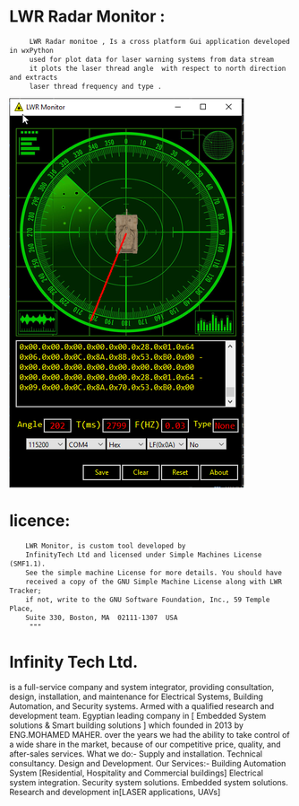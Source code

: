 
                                                                             
LWR  Radar Monitor :                                                     
==========================                                                   

         LWR Radar monitoe , Is a cross platform Gui application developed in wxPython
         used for plot data for laser warning systems from data stream 
         it plots the laser thread angle  with respect to north direction and extracts
         laser thread frequency and type .
         
         
   <img src="win_gui.png" alt="lwr gui windows" title="windows version ">
         
licence:                   
=========
        LWR Monitor, is custom tool developed by
        InfinityTech Ltd and licensed under Simple Machines License (SMF1.1).
        See the simple machine License for more details. You should have
        received a copy of the GNU Simple Machine License along with LWR Tracker;
        if not, write to the GNU Software Foundation, Inc., 59 Temple Place,
        Suite 330, Boston, MA  02111-1307  USA
         """

Infinity Tech Ltd.
=============
is a full-service company and system integrator, providing consultation, design,
installation, and maintenance for Electrical Systems, Building Automation, and Security
systems. Armed with a qualified research and development team.
Egyptian leading company in [ Embedded System solutions & Smart building solutions ]
which founded in 2013 by ENG.MOHAMED MAHER.
over the years we had the ability to take control of a wide share in the market,
because of our competitive price, quality, and after-sales services.
What we do:-
Supply and installation. Technical consultancy. Design and Development.
Our Services:-
Building Automation System
[Residential, Hospitality and Commercial buildings]
Electrical system integration.
Security system solutions.
Embedded system solutions.
Research and development in[LASER applications, UAVs]
